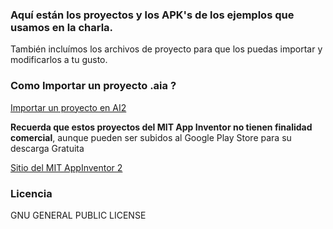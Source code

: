 ###  Aquí están los proyectos y los APK's de los ejemplos que usamos en la charla.

También incluímos los archivos de proyecto para que los puedas importar y modificarlos a tu gusto.

### Como Importar un proyecto .aia ? 

[Importar un proyecto en AI2 ](https://www.youtube.com/embed/ybgr-UIx1uU)

**Recuerda que estos proyectos del MIT App Inventor no tienen finalidad comercial**, aunque pueden ser subidos al Google Play Store para su descarga Gratuita

[Sitio del MIT AppInventor 2](http://ai2.appinventor.mit.edu) 

### Licencia

GNU GENERAL PUBLIC LICENSE

